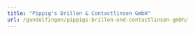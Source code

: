 ```yaml
---
title: "Pippig's Brillen & Contactlinsen GmbH"
url: /gundelfingen/pippigs-brillen-und-contactlinsen-gmbh/
---
```

